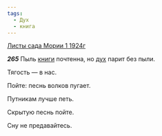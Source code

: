 ```yaml
---
tags:
  - Дух
  - книга
---
```


[Листы сада Мории 1 1924г](https://127.0.0.1:4002/agni/1924)

___265___
Пыль [книги](../../../tags/#книга) почтенна, но [дух](../../../tags/#Дух) парит без пыли.   

Тягость — в нас.   

Пойте: песнь волков пугает.   

Путникам лучше петь.   

Скрытую песнь пойте.   

Сну не предавайтесь.   

